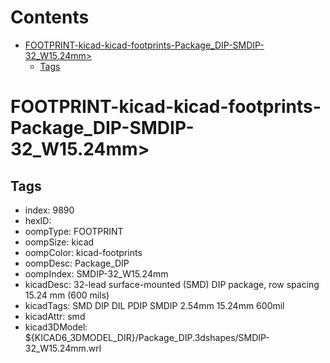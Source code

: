 



Contents
========

* [FOOTPRINT-kicad-kicad-footprints-Package_DIP-SMDIP-32_W15.24mm>](#footprint-kicad-kicad-footprints-package_dip-smdip-32_w1524mm)
	* [Tags](#tags)

# FOOTPRINT-kicad-kicad-footprints-Package_DIP-SMDIP-32_W15.24mm>

## Tags

- index: 9890
- hexID: 
- oompType: FOOTPRINT
- oompSize: kicad
- oompColor: kicad-footprints
- oompDesc: Package_DIP
- oompIndex: SMDIP-32_W15.24mm
- kicadDesc: 32-lead surface-mounted (SMD) DIP package, row spacing 15.24 mm (600 mils)
- kicadTags: SMD DIP DIL PDIP SMDIP 2.54mm 15.24mm 600mil
- kicadAttr: smd
- kicad3DModel: ${KICAD6_3DMODEL_DIR}/Package_DIP.3dshapes/SMDIP-32_W15.24mm.wrl
